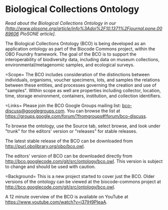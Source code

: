 Biological Collections Ontology
===

*Read about the Biological Collections Ontology in our [http://www.plosone.org/article/info%3Adoi%2F10.1371%2Fjournal.pone.0089606 PloSONE article].*

The Biological Collections Ontology (BCO) is being developed as an application ontology as part of the Biocode Commons project, within the OBO Foundry framework. The goal of the BCO is to support the interoperability of biodiversity data, including data on museum collections, environmental/metagenomic samples, and ecological surveys.

=Scope=
The BCO includes consideration of the distinctions between individuals, organisms, voucher specimens, lots, and samples the relations between these entities, and processes governing the creation and use of "samples". Within scope as well are properties including collector, location, time, storage environment, containers, institution, and collection identifiers. 

=Links=
Please join the BCO Google Groups mailing list: bco-discuss@googlegroups.com. You can browse the list at https://groups.google.com/forum/?fromgroups#!forum/bco-discuss.

To browse the ontology, use the Source tab, select browse, and look under "trunk" for the editors' version or "releases" for stable releases.

The latest stable release of the BCO can be downloaded from http://purl.obolibrary.org/obo/bco.owl. 

The editors' version of BCO can be downloaded directly from http://bco.googlecode.com/git/src/ontology/bco.owl. This version is subject to change and should be used with caution.

=Background=
This is a new project started to cover just the BCO. Older versions of the ontology can be viewed at the biocode-commons project at http://bco.googlecode.com/git/src/ontology/bco.owl.

A 12 minute overview of the BCO is available on YouTube at https://www.youtube.com/watch?v=j37IH9PIeaA.
